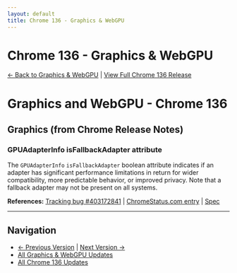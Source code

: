 ```yaml
---
layout: default
title: Chrome 136 - Graphics & WebGPU
---
```


# Chrome 136 - Graphics & WebGPU

[← Back to Graphics & WebGPU](./) | [View Full Chrome 136 Release](/versions/chrome-136/)

# Graphics and WebGPU - Chrome 136

## Graphics (from Chrome Release Notes)

### GPUAdapterInfo isFallbackAdapter attribute

The `GPUAdapterInfo` `isFallbackAdapter` boolean attribute indicates if an adapter has significant performance limitations in return for wider compatibility, more predictable behavior, or improved privacy. Note that a fallback adapter may not be present on all systems.

**References:** [Tracking bug #403172841](https://bugs.chromium.org/p/chromium/issues/detail?id=403172841) | [ChromeStatus.com entry](https://chromestatus.com/feature/5113344043884544) | [Spec](https://gpuweb.github.io/gpuweb/#gpuadapterinfo)


<!-- Deduplication: 1 → 1 features -->

---

## Navigation
- [← Previous Version](./chrome-135) | [Next Version →](./chrome-137)
- [All Graphics & WebGPU Updates](./)
- [All Chrome 136 Updates](/versions/chrome-136/)
